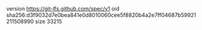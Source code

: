 version https://git-lfs.github.com/spec/v1
oid sha256:d3f9032d7e0bea841e0d8010060cee5f8820b4a2e7ff04687b59921211508990
size 33215
